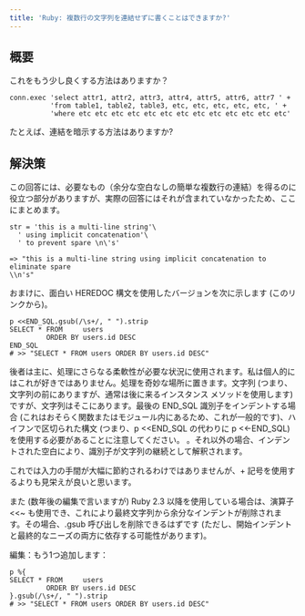 ```yaml
---
title: 'Ruby: 複数行の文字列を連結せずに書くことはできますか?'
---
```


## 概要
これをもう少し良くする方法はありますか？

```
conn.exec 'select attr1, attr2, attr3, attr4, attr5, attr6, attr7 ' +
          'from table1, table2, table3, etc, etc, etc, etc, etc, ' +
          'where etc etc etc etc etc etc etc etc etc etc etc etc etc'

```
たとえば、連結を暗示する方法はありますか?

## 解決策
この回答には、必要なもの（余分な空白なしの簡単な複数行の連結）を得るのに役立つ部分がありますが、実際の回答にはそれが含まれていなかったため、ここにまとめます。

```
str = 'this is a multi-line string'\
  ' using implicit concatenation'\
  ' to prevent spare \n\'s'

=> "this is a multi-line string using implicit concatenation to eliminate spare
\\n's"

```
おまけに、面白い HEREDOC 構文を使用したバージョンを次に示します (このリンクから)。

```
p <<END_SQL.gsub(/\s+/, " ").strip
SELECT * FROM     users
         ORDER BY users.id DESC
END_SQL
# >> "SELECT * FROM users ORDER BY users.id DESC"

```
後者は主に、処理にさらなる柔軟性が必要な状況に使用されます。私は個人的にはこれが好きではありません。処理を奇妙な場所に置きます。文字列 (つまり、文字列の前にありますが、通常は後に来るインスタンス メソッドを使用します) ですが、文字列はそこにあります。最後の END_SQL 識別子をインデントする場合 (これはおそらく関数またはモジュール内にあるため、これが一般的です)、ハイフンで区切られた構文 (つまり、p <<END_SQL の代わりに p <<-END_SQL) を使用する必要があることに注意してください。 。それ以外の場合、インデントされた空白により、識別子が文字列の継続として解釈されます。

これでは入力の手間が大幅に節約されるわけではありませんが、+ 記号を使用するよりも見栄えが良いと思います。

また (数年後の編集で言いますが) Ruby 2.3 以降を使用している場合は、演算子 <<~ も使用でき、これにより最終文字列から余分なインデントが削除されます。その場合、.gsub 呼び出しを削除できるはずです (ただし、開始インデントと最終的なニーズの両方に依存する可能性があります)。

編集：もう1つ追加します：

```
p %{
SELECT * FROM     users
         ORDER BY users.id DESC
}.gsub(/\s+/, " ").strip
# >> "SELECT * FROM users ORDER BY users.id DESC"

```
